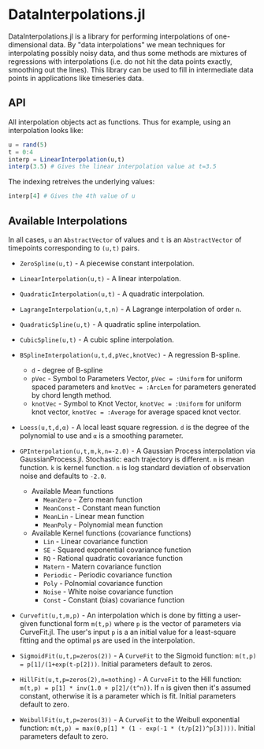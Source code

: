 # DataInterpolations.jl

DataInterpolations.jl is a library for performing interpolations of one-dimensional data. By 
"data interpolations" we mean techniques for interpolating possibly noisy data, and thus
some methods are mixtures of regressions with interpolations (i.e. do not hit the data
points exactly, smoothing out the lines). This library can be used to fill in intermediate
data points in applications like timeseries data.

## API

All interpolation objects act as functions. Thus for example, using an interpolation looks like:

```julia
u = rand(5)
t = 0:4
interp = LinearInterpolation(u,t)
interp(3.5) # Gives the linear interpolation value at t=3.5
```

The indexing retreives the underlying values:

```julia
interp[4] # Gives the 4th value of u
```

## Available Interpolations

In all cases, `u` an `AbstractVector` of values and `t` is an `AbstractVector` of timepoints
corresponding to `(u,t)` pairs.

- `ZeroSpline(u,t)` - A piecewise constant interpolation.

- `LinearInterpolation(u,t)` - A linear interpolation.

- `QuadraticInterpolation(u,t)` - A quadratic interpolation.

- `LagrangeInterpolation(u,t,n)` - A Lagrange interpolation of order `n`.

- `QuadraticSpline(u,t)` - A quadratic spline interpolation.

- `CubicSpline(u,t)` - A cubic spline interpolation.

- `BSplineInterpolation(u,t,d,pVec,knotVec)` - A regression B-spline.  
  	- `d` - degree of B-spline  
  	- `pVec` - Symbol to Parameters Vector, `pVec = :Uniform` for uniform spaced parameters and `knotVec = :ArcLen` for parameters generated by chord length method.  
  	- `knotVec` - Symbol to Knot Vector, `knotVec = :Uniform` for uniform knot vector, `knotVec = :Average` for average spaced knot vector.

- `Loess(u,t,d,α)` - A local least square regression. `d` is the degree of the polynomial to use and `α` is a smoothing parameter.

- `GPInterpolation(u,t,m,k,n=-2.0)` - A Gaussian Process interpolation via GaussianProcess.jl. Stochastic: each trajectory is different. `m` is mean function. `k` is kernel function. `n` is log standard deviation of observation noise and defaults to `-2.0`.

	- Available Mean functions
		- `MeanZero` - Zero mean function
		- `MeanConst` - Constant mean function
		- `MeanLin` - Linear mean function
		- `MeanPoly` - Polynomial mean function
	- Available Kernel functions (covariance functions)
	 	- `Lin` - Linear covariance function
	 	- `SE` - Squared exponential covariance function
	 	- `RQ` - Rational quadratic covariance function
	 	- `Matern` - Matern covariance function
	 	- `Periodic` - Periodic covariance function
	 	- `Poly` - Polnomial covariance function
	 	- `Noise` - White noise covariance function
	 	- `Const` - Constant (bias) covariance function
		
- `Curvefit(u,t,m,p)` - An interpolation which is done by fitting a user-given functional form `m(t,p)` where `p` is the vector of parameters via CurveFit.jl. The user's input `p` is a an initial value for a least-square fitting and the optimal `p`s are used in the interpolation.

- `SigmoidFit(u,t,p=zeros(2))` - A `CurveFit` to the Sigmoid function: `m(t,p) = p[1]/(1+exp(t-p[2]))`. Initial parameters default to zeros.

- `HillFit(u,t,p=zeros(2),n=nothing)` - A `CurveFit` to the Hill function: `m(t,p) = p[1] * inv(1.0 + p[2]/(t^n))`. If `n` is given then it's assumed constant, otherwise it is a parameter which is fit. Initial parameters default to zero.

- `WeibullFit(u,t,p=zeros(3))` - A `CurveFit` to the Weibull exponential function: `m(t,p) = max(0,p[1] * (1 - exp(-1 * (t/p[2])^p[3])))`. Initial parameters default to zero.
